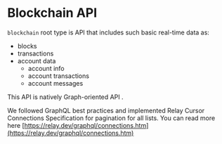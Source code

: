 # Blockchain API

`blockchain` root type is API that includes such basic real-time data as:

* blocks
* transactions
* account data
  * account info
  * account transactions
  * account messages

This API is natively Graph-oriented API .

We followed GraphQL best practices and implemented Relay Cursor Connections Specification for pagination for all lists. You can read more here [https://relay.dev/graphql/connections.htm](https://relay.dev/graphql/connections.htm)
